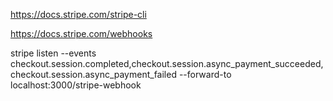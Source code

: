 https://docs.stripe.com/stripe-cli

https://docs.stripe.com/webhooks


stripe listen --events checkout.session.completed,checkout.session.async_payment_succeeded,checkout.session.async_payment_failed --forward-to localhost:3000/stripe-webhook